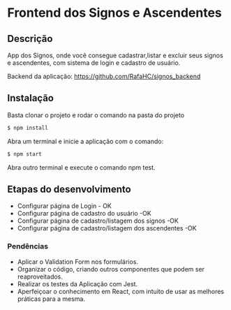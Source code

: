 # Frontend dos Signos e Ascendentes

## Descrição

  App dos Signos, onde você consegue cadastrar,listar e excluir seus signos e ascendentes, com sistema de login e cadastro de usuário.
  
  Backend da aplicação: https://github.com/RafaHC/signos_backend
  
## Instalação

Basta clonar o projeto e rodar o comando na pasta do projeto
```bash
$ npm install 
```

Abra um terminal e inicie a aplicação com o comando:
```bash
$ npm start 
```

Abra outro terminal e execute o comando npm test.

## Etapas do desenvolvimento

- Configurar página de Login - OK
- Configurar página de cadastro do usuário -OK
- Configurar página de cadastro/listagem dos signos -OK
- Configurar página de cadastro/listagem dos ascendentes -OK


### Pendências

- Aplicar o Validation Form nos formulários.
- Organizar o código, criando outros componentes que podem ser reaproveitados.
- Realizar os testes da Aplicação com Jest.
- Aperfeiçoar o conhecimento em React, com intuito de usar as melhores práticas para a mesma.

  
